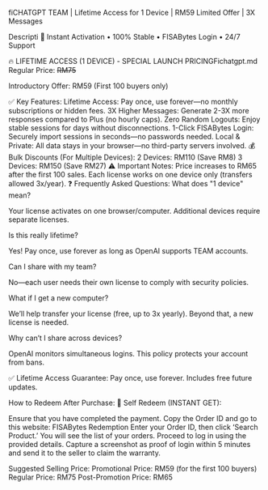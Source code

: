 fiCHATGPT TEAM | Lifetime Access for 1 Device | RM59 Limited Offer | 3X Messages

Descripti
🚀 Instant Activation • 100% Stable • FISABytes Login • 24/7 Support

🔥 LIFETIME ACCESS (1 DEVICE) - SPECIAL LAUNCH PRICINGFichatgpt.md
Regular Price: ~~RM75~~

Introductory Offer: RM59 (First 100 buyers only)

✅ Key Features:
Lifetime Access: Pay once, use forever—no monthly subscriptions or hidden fees.
3X Higher Messages: Generate 2-3X more responses compared to Plus (no hourly caps).
Zero Random Logouts: Enjoy stable sessions for days without disconnections.
1-Click FISABytes Login: Securely import sessions in seconds—no passwords needed.
Local & Private: All data stays in your browser—no third-party servers involved.
💰 Bulk Discounts (For Multiple Devices):
2 Devices: RM110 (Save RM8)
3 Devices: RM150 (Save RM27)
⚠️ Important Notes:
Price increases to RM65 after the first 100 sales.
Each license works on one device only (transfers allowed 3x/year).
❓ Frequently Asked Questions:
What does "1 device" mean?

Your license activates on one browser/computer. Additional devices require separate licenses.

Is this really lifetime?

Yes! Pay once, use forever as long as OpenAI supports TEAM accounts.

Can I share with my team?

No—each user needs their own license to comply with security policies.

What if I get a new computer?

We’ll help transfer your license (free, up to 3x yearly). Beyond that, a new license is needed.

Why can’t I share across devices?

OpenAI monitors simultaneous logins. This policy protects your account from bans.

✅ Lifetime Access Guarantee:
Pay once, use forever. Includes free future updates.

How to Redeem After Purchase:
📌 Self Redeem (INSTANT GET):

Ensure that you have completed the payment.
Copy the Order ID and go to this website: FISABytes Redemption
Enter your Order ID, then click ‘Search Product.’
You will see the list of your orders. Proceed to log in using the provided details.
Capture a screenshot as proof of login within 5 minutes and send it to the seller to claim the warranty.


Suggested Selling Price:
Promotional Price: RM59 (for the first 100 buyers)
Regular Price: RM75
Post-Promotion Price: RM65
